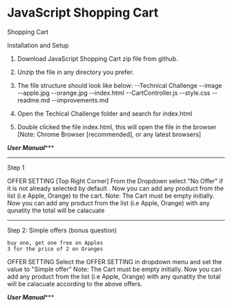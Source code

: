 # JavaScript Shopping Cart
Shopping Cart

Installation and Setup 

1. Download  JavaScript Shopping Cart zip file from github.
2. Unzip the file in any directory you prefer. 
3. The file structure should look like below: 
    --Technical Challenge
        --image
            --apple.jpg
            --orange.jpg
        --index.html
        --CartController.js
        --style.css
        --readme.md
        --improvements.md

4. Open the Techical Challenge folder and  search for index.html
5. Double clicked the file index.html, this will open the file in the browser [Note: Chrome Browser [recommended], or any latest browsers] 

***User Manual****** 

--------------------------------------------------------------------------------------
Step 1

OFFER SETTING [Top Right Corner]
    From the Dropdown  select "No Offer" if it is not already selected by default .
    Now you can add any product from the list (i.e Apple, Orange) to the cart. 
    Note: The Cart must be empty initially.
    Now you can add any product from the list (i.e Apple, Orange) with any qunatity  the total will be calacuate 
    

-----------------------------------------------------------------------------------------
Step 2: Simple offers (bonus question)
          
    buy one, get one free on Apples
    3 for the price of 2 on Oranges

OFFER SETTING
    Select the  OFFER SETTING in dropdown menu and set the value  to "Simple offer" 
    Note: The Cart must be empty initially. 
    Now you can add any product from the list (i.e Apple, Orange) with any qunatity  the total will be calacuate according to the above offers.

***User Manual****** 
